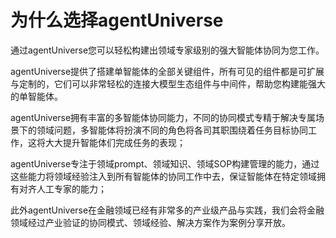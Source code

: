 # 为什么选择agentUniverse
通过agentUniverse您可以轻松构建出领域专家级别的强大智能体协同为您工作。

agentUniverse提供了搭建单智能体的全部关键组件，所有可见的组件都是可扩展与定制的，它们可以非常轻松的连接大模型生态组件与中间件，帮助您构建能强大的单智能体。

agentUniverse拥有丰富的多智能体协同能力，不同的协同模式专精于解决专属场景下的领域问题，多智能体将扮演不同的角色将各司其职围绕着任务目标协同工作，这将大大提升智能体们完成任务的表现；

agentUniverse专注于领域prompt、领域知识、领域SOP构建管理的能力，通过这些能力将领域经验注入到所有智能体的协同工作中去，保证智能体在特定领域拥有对齐人工专家的能力；

此外agentUniverse在金融领域已经有非常多的产业级产品与实践，我们会将金融领域经过产业验证的协同模式、领域经验、解决方案作为案例分享开放。